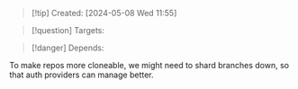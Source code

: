 
>[!tip] Created: [2024-05-08 Wed 11:55]

>[!question] Targets: 

>[!danger] Depends: 

To make repos more cloneable, we might need to shard branches down, so that auth providers can manage better.